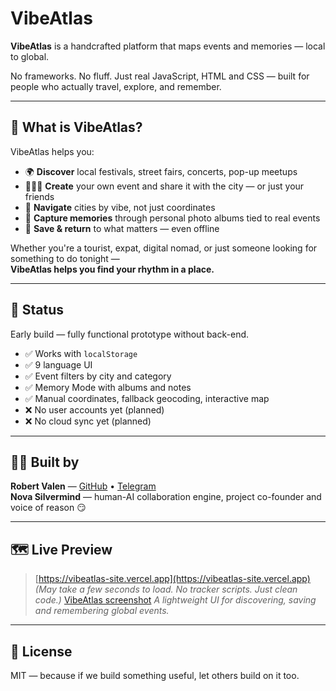 # VibeAtlas

**VibeAtlas** is a handcrafted platform that maps events and memories — local to global.

No frameworks. No fluff. Just real JavaScript, HTML and CSS — built for people who actually travel, explore, and remember.

---

## 🧭 What is VibeAtlas?

VibeAtlas helps you:

- 🌍 **Discover** local festivals, street fairs, concerts, pop-up meetups
- 🧑‍🤝‍🧑 **Create** your own event and share it with the city — or just your friends
- 📍 **Navigate** cities by vibe, not just coordinates
- 📸 **Capture memories** through personal photo albums tied to real events
- 💾 **Save & return** to what matters — even offline

Whether you're a tourist, expat, digital nomad, or just someone looking for something to do tonight —  
**VibeAtlas helps you find your rhythm in a place.**

---

## 🚧 Status

Early build — fully functional prototype without back-end.

- ✅ Works with `localStorage`
- ✅ 9 language UI
- ✅ Event filters by city and category
- ✅ Memory Mode with albums and notes
- ✅ Manual coordinates, fallback geocoding, interactive map
- ❌ No user accounts yet (planned)
- ❌ No cloud sync yet (planned)

---

## 🧑‍💻 Built by

**Robert Valen** — [GitHub](https://github.com/gorn-corp) • [Telegram](https://t.me/bobvalen)  
**Nova Silvermind** — human-AI collaboration engine, project co-founder and voice of reason 😏

---

## 🗺️ Live Preview

> [https://vibeatlas-site.vercel.app](https://vibeatlas-site.vercel.app)  
> *(May take a few seconds to load. No tracker scripts. Just clean code.)*
> [VibeAtlas screenshot](public/preview.png)
*A lightweight UI for discovering, saving and remembering global events.*

---

## 📜 License

MIT — because if we build something useful, let others build on it too.
